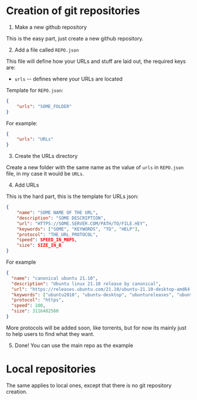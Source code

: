 # Creation of git repositories

1. Make a new github repository

This is the easy part, just create a new github repository.

2. Add a file called `REPO.json`

This file will define how your URLs and stuff are laid out, the required keys are:

- `urls` \-\- defines where your URLs are located

Template for `REPO.json`:

```json
{
    "urls": "SOME_FOLDER"
}
```

For example:


```json
{
    "urls": "URLs"
}
```

3. Create the URLs directory

Create a new folder with the same name as the value of `urls` in `REPO.json` file, in my case
it would be `URLs`.

4. Add URLs

This is the hard part, this is the template for URLs json:

```json
{
    "name": "SOME NAME OF THE URL",
    "description": "SOME DESCRIPTION",
    "url": "HTTPS://SOME.SERVER.COM/PATH/TO/FILE.HEY",
    "keywords": ["SOME", "KEYWORDS", "TO", "HELP"],
    "protocol": "THE_URL_PROTOCOL",
    "speed": SPEED_IN_MBPS,
    "size": SIZE_IN_B
}
```

For example

```json
{
  "name": "canonical ubuntu 21.10",
  "description": "Ubuntu linux 21.10 release by canonical",
  "url": "https://releases.ubuntu.com/21.10/ubuntu-21.10-desktop-amd64.iso",
  "keywords": ["ubuntu2010", "ubuntu-desktop", "ubuntureleases", "ubuntu"],
  "protocol": "https",
  "speed": 100,
  "size": 3116482560
}
```

More protocols will be added soon, like torrents, but for now its mainly just to help users to find
what they want.

5. Done! You can use the main repo as the example

# Local repositories

The same applies to local ones, except that there is no git repository creation.

